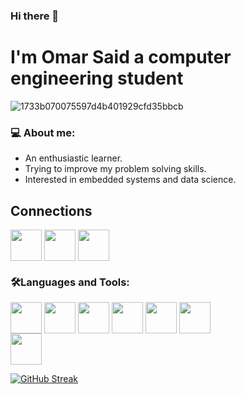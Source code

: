 ### Hi there 👋
# I'm Omar Said a computer engineering student

![1733b070075597d4b401929cfd35bbcb](https://user-images.githubusercontent.com/87082462/193068817-07d7b55c-aca6-49b6-b807-d050c05e65e5.gif)
### 💻 **About me:**
- An enthusiastic learner.
- Trying to improve my problem solving skills. 
- Interested in embedded systems and data science.
## Connections
<a href="https://www.linkedin.com/in/omar-salah-7a9287218/" target="blank"><img align="center" src="https://img.shields.io/badge/LinkedIn-0077B5?style=for-the-badge&logo=linkedin&logoColor=white" height="50" /></a>
<a href="https://mail.google.com/a/?view=cm&fs=1&to=osazizsg1@gmail.com" target="blank"><img align="center" src="https://img.shields.io/badge/Gmail-D14836?style=for-the-badge&logo=gmail&logoColor=white" height="50" /></a>
<a href="https://codeforces.com/profile/osazizsg1" target="blank"><img align="center" src="https://img.shields.io/badge/Codeforces-445f9d?style=for-the-badge&logo=Codeforces&logoColor=white" height="50" /></a>
### 🛠️**Languages and Tools:**
<img align="center" src="https://img.shields.io/badge/C%2B%2B-00599C?style=for-the-badge&logo=c%2B%2B&logoColor=white" height="50" /></a>
<img align="center" src="https://img.shields.io/badge/C%23-239120?style=for-the-badge&logo=c-sharp&logoColor=white" height="50" /></a>
<img align="center" src="https://img.shields.io/badge/Dart-0175C2?style=for-the-badge&logo=dart&logoColor=white" height="50" /></a>
<img align="center" src="https://img.shields.io/badge/PHP-777BB4?style=for-the-badge&logo=php&logoColor=white" height="50" /></a>
<img align="center" src="https://img.shields.io/badge/Python-FFD43B?style=for-the-badge&logo=python&logoColor=blue" height="50" /></a>
<img align="center" src="https://img.shields.io/badge/Flutter-02569B?style=for-the-badge&logo=flutter&logoColor=white" height="50" /></a>
<br>
<img align="center" src="https://img.shields.io/badge/Embedded%20C-%20-blue?style=for-the-badge&logo=flutter&logoColor=white" height="50" /></a>


[![GitHub Streak](https://github-readme-streak-stats.herokuapp.com?user=Omar-Said-4&theme=python-dark)](https://git.io/streak-stats)
